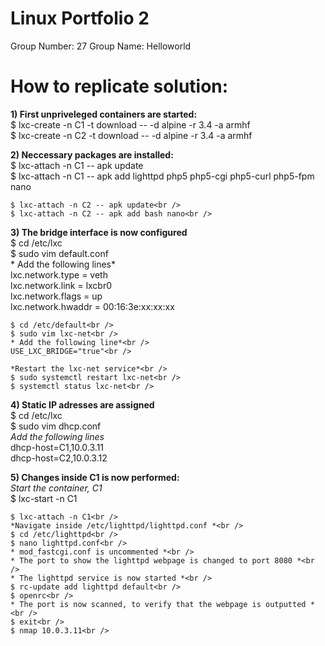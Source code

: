 # Linux Portfolio 2
 Group Number: 27
 Group Name: Helloworld 

# How to replicate solution:
**1) First unpriveleged containers are started:**<br />
	$ lxc-create -n C1 -t download -- -d alpine -r 3.4 -a armhf<br />
	$ lxc-create -n C2 -t download -- -d alpine -r 3.4 -a armhf<br />

**2) Neccessary packages are installed:**<br />
	$ lxc-attach -n C1 -- apk update<br />
	$ lxc-attach -n C1 -- apk add lighttpd php5 php5-cgi php5-curl php5-fpm nano<br />

	$ lxc-attach -n C2 -- apk update<br />
	$ lxc-attach -n C2 -- apk add bash nano<br />

**3)  The bridge interface is now configured**<br />
	$ cd /etc/lxc<br />
	$ sudo vim default.conf<br />
	* Add the following lines*<br />
	lxc.network.type = veth<br />
	lxc.network.link = lxcbr0<br />
	lxc.network.flags = up<br />
	lxc.network.hwaddr = 00:16:3e:xx:xx:xx<br />

	$ cd /etc/default<br />
	$ sudo vim lxc-net<br />
	* Add the following line*<br />
	USE_LXC_BRIDGE="true"<br />
	
	*Restart the lxc-net service*<br />
	$ sudo systemctl restart lxc-net<br />
	$ systemctl status lxc-net<br />

	

**4) Static IP adresses are assigned**<br />
	$ cd /etc/lxc<br />
	$ sudo vim dhcp.conf<br />
	*Add the following lines*<br />
	dhcp-host=C1,10.0.3.11<br />
	dhcp-host=C2,10.0.3.12<br />


**5) Changes inside C1 is now performed:**<br />
	*Start the container, C1*<br />
	$ lxc-start -n C1<br />

	$ lxc-attach -n C1<br />
	*Navigate inside /etc/lighttpd/lighttpd.conf *<br />
	$ cd /etc/lighttpd<br />
	$ nano lighttpd.conf<br />
	* mod_fastcgi.conf is uncommented *<br />
	* The port to show the lighttpd webpage is changed to port 8080 *<br />
	* The lighttpd service is now started *<br />
	$ rc-update add lighttpd default<br />
	$ openrc<br />
	* The port is now scanned, to verify that the webpage is outputted *<br />
	$ exit<br />
	$ nmap 10.0.3.11<br />
	

